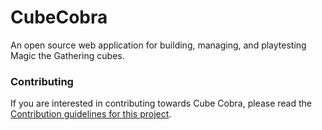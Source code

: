 # CubeCobra
An open source web application for building, managing, and playtesting Magic the Gathering cubes.

### Contributing
If you are interested in contributing towards Cube Cobra, please read the [Contribution guidelines for this project](CONTRIBUTING.md).
